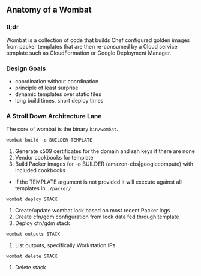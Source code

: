 ## Anatomy of a Wombat

### tl;dr

Wombat is a collection of code that builds Chef configured golden
images from packer templates that are then re-consumed by a Cloud service template such
as CloudFormation or Google Deployment Manager.

### Design Goals

* coordination without coordination
* principle of least surprise
* dynamic templates over static files
* long build times, short deploy times

### A Stroll Down Architecture Lane

The core of wombat is the binary `bin/wombat`.


`wombat build -o BUILDER TEMPLATE`

1. Generate x509 certificates for the domain and ssh keys if there are none
2. Vendor cookbooks for template
3. Build Packer images for -o BUILDER (amazon-ebs|googlecompute) with included cookbooks

* If the TEMPLATE argument is not provided it will execute against all templates in `./packer/`

`wombat deploy STACK`

1. Create/update wombat.lock based on most recent Packer logs
2. Create cfn/gdm configuration from lock data fed through template
3. Deploy cfn/gdm stack

`wombat outputs STACK`

1. List outputs, specifically Workstation IPs

`wombat delete STACK`

1. Delete stack
